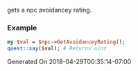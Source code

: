 gets a npc avoidancey rating.
### Example

```perl
my $val = $npc->GetAvoidanceyRating();
quest::say($val); # Returns uint
```


Generated On 2018-04-29T00:35:14-07:00